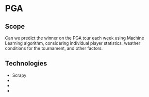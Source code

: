 # PGA

## Scope
Can we predict the winner on the PGA tour each week using Machine Learning algorithm, considering individual player statistics, weather conditions for the tournament, and other factors.

## Technologies
<ul>
  <li>Scrapy</li>
  <li></li>
  <li></li>
  <li></li>
</ul>
